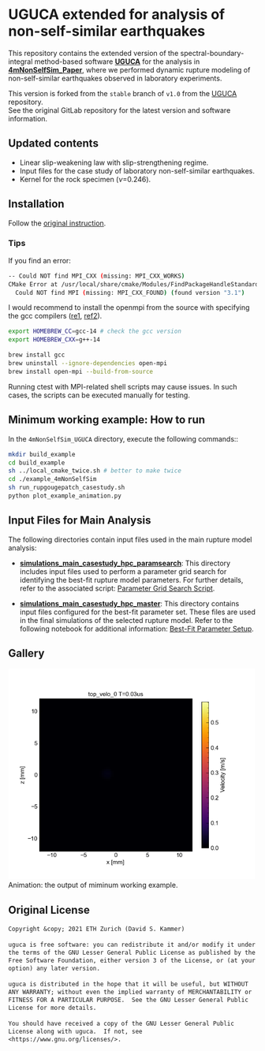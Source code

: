 # UGUCA extended for analysis of non-self-similar earthquakes



This repository contains the extended version of the spectral-boundary-integral method-based software [**UGUCA**](https://gitlab.com/uguca/uguca) for the analysis in [**4mNonSelfSim_Paper**](https://github.com/kura-okubo/4mNonSelfSim_Paper), where we performed dynamic rupture modeling of non-self-similar earthquakes observed in laboratory experiments.

This version is forked from the `stable` branch of `v1.0` from the [UGUCA](https://gitlab.com/uguca/uguca) repository.  
See the original GitLab repository for the latest version and software information.

## Updated contents

- Linear slip-weakening law with slip-strengthening regime.
- Input files for the case study of laboratory non-self-similar earthquakes.
- Kernel for the rock specimen ($\nu$=0.246).

## Installation
Follow the [original instruction](https://gitlab.com/uguca/uguca).

### Tips
If you find an error:
```sh
-- Could NOT find MPI_CXX (missing: MPI_CXX_WORKS)
CMake Error at /usr/local/share/cmake/Modules/FindPackageHandleStandardArgs.cmake:233 (message):
  Could NOT find MPI (missing: MPI_CXX_FOUND) (found version "3.1")
```

I would recommend to install the openmpi from the source with specifying the gcc compilers ([re1](https://stackoverflow.com/questions/9186033/using-homebrew-with-alternate-gcc), [ref2](https://qiita.com/yjmtsmt/items/07dd58761c5405ecc703)).

```sh
export HOMEBREW_CC=gcc-14 # check the gcc version
export HOMEBREW_CXX=g++-14
```

```sh
brew install gcc
brew uninstall --ignore-dependencies open-mpi
brew install open-mpi --build-from-source
```

Running ctest with MPI-related shell scripts may cause issues. In such cases, the scripts can be executed manually for testing.

## Minimum working example: How to run

In the `4mNonSelfSim_UGUCA` directory, execute the following commands::
```sh
mkdir build_example
cd build_example
sh ../local_cmake_twice.sh # better to make twice
cd ./example_4mNonSelfSim
sh run_rupgougepatch_casestudy.sh
python plot_example_animation.py
```

## Input Files for Main Analysis

The following directories contain input files used in the main rupture model analysis:

- [**simulations_main_casestudy_hpc_paramsearch**](simulations_main_casestudy_hpc_paramsearch): This directory includes input files used to perform a parameter grid search for identifying the best-fit rupture model parameters. For further details, refer to the associated script: [Parameter Grid Search Script](https://github.com/kura-okubo/4mNonSelfSim_Paper/blob/dev/RuptureSimulation/main_casestudy/preprocess_modelsetup/code/02_gougepatch_dynrup_main_casestudy_hpc_paramgridsearch.py).

- [**simulations_main_casestudy_hpc_master**](simulations_main_casestudy_hpc_master): This directory contains input files configured for the best-fit parameter set. These files are used in the final simulations of the selected rupture model. Refer to the following notebook for additional information: [Best-Fit Parameter Setup](https://github.com/kura-okubo/4mNonSelfSim_Paper/blob/dev/RuptureSimulation/main_casestudy/preprocess_modelsetup/code/03_gougepatch_dynrup_main_casestudy_hpc_master.ipynb).



## Gallery

<img src="example_4mNonSelfSim/animation_top_velo_0.gif" width="500"/>
Animation: the output of miminum working example.

## Original License
```
Copyright &copy; 2021 ETH Zurich (David S. Kammer)

uguca is free software: you can redistribute it and/or modify it under the terms of the GNU Lesser General Public License as published by the Free Software Foundation, either version 3 of the License, or (at your option) any later version.

uguca is distributed in the hope that it will be useful, but WITHOUT ANY WARRANTY; without even the implied warranty of MERCHANTABILITY or FITNESS FOR A PARTICULAR PURPOSE.  See the GNU Lesser General Public License for more details.

You should have received a copy of the GNU Lesser General Public License along with uguca.  If not, see <https://www.gnu.org/licenses/>.
```